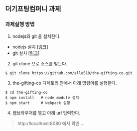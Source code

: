 ## 더기프팅컴퍼니 과제

### 과제실행 방법

1. nodejs와 git 을 설치한다.

-   nodejs 설치 [[링크](https://nodejs.org/ko/)]
-   git 설치 [[링크](https://git-scm.com/)]

2. git clone 으로 소스를 받는다.

```shell
$ git clone https://github.com/elle510/the-gifting-co.git
```

3. the-gifting-co 디렉토리 안에서 아래 명령어를 실행한다.

```shell
$ cd the-gifting-co
$ npm install   # node module 설치
$ npm start     # webpack 실행
```

4. 웹브라우저를 열고 아래 url 입력한다.

> http://localhost:8080 에서 확인
...